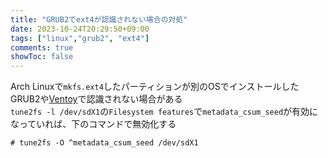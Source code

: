 ```yaml
---
title: "GRUB2でext4が認識されない場合の対処"
date: 2023-10-24T20:29:50+09:00
tags: ["linux","grub2", "ext4"]
comments: true
showToc: false
---
```

Arch Linuxで`mkfs.ext4`したパーティションが別のOSでインストールしたGRUB2や[Ventoy](https://github.com/ventoy/Ventoy)で認識されない場合がある  
`tune2fs -l /dev/sdX1`の`Filesystem features`で`metadata_csum_seed`が有効になっていれば、下のコマンドで無効化する

```
# tune2fs -O ^metadata_csum_seed /dev/sdX1
```
